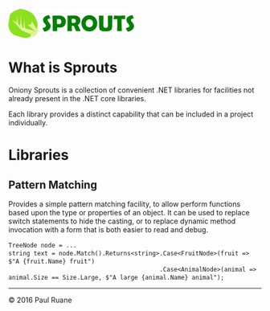 ![S·P·R·O·U·T·S](https://raw.githubusercontent.com/oniony/Sprouts/master/Graphics/Sprouts.png)

What is Sprouts
===============

Oniony Sprouts is a collection of convenient .NET libraries for facilities
not already present in the .NET core libraries.

Each library provides a distinct capability that can be included in a
project individually.

Libraries
=========

Pattern Matching
----------------

Provides a simple pattern matching facility, to allow perform functions
based upon the type or properties of an object. It can be used to replace switch statements
to hide the casting, or to replace dynamic method invocation with a form that is both easier
to read and debug.

    TreeNode node = ...
    string text = node.Match().Returns<string>.Case<FruitNode>(fruit => $"A {fruit.Name} fruit")
                                              .Case<AnimalNode>(animal => animal.Size == Size.Large, $"A large {animal.Name} animal");

- - - 

© 2016 Paul Ruane
